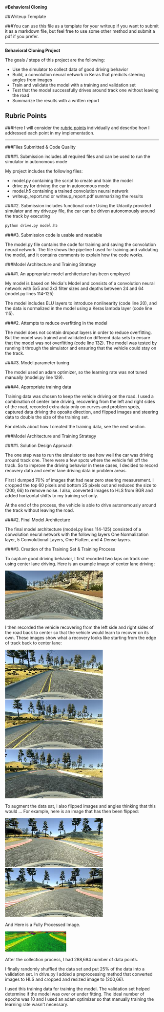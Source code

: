 #**Behavioral Cloning** 

##Writeup Template

###You can use this file as a template for your writeup if you want to submit it as a markdown file, but feel free to use some other method and submit a pdf if you prefer.

---

**Behavioral Cloning Project**

The goals / steps of this project are the following:
* Use the simulator to collect data of good driving behavior
* Build, a convolution neural network in Keras that predicts steering angles from images
* Train and validate the model with a training and validation set
* Test that the model successfully drives around track one without leaving the road
* Summarize the results with a written report


[//]: # (Image References)


[image2]: ./Images/1.jpg "Grayscaling"
[image3]: ./Images/2.jpg "Recovery Image"
[image4]: ./Images/3.jpg "Recovery Image"
[image5]: ./Images/4.jpg "Recovery Image"
[image6]: ./Images/5.jpg "Normal Image"
[image7]: ./Images/6.jpg "Flipped Image"
[image8]: ./Images/7.jpg "Processed Image"


## Rubric Points
###Here I will consider the [rubric points](https://review.udacity.com/#!/rubrics/432/view) individually and describe how I addressed each point in my implementation.  

---
###Files Submitted & Code Quality

####1. Submission includes all required files and can be used to run the simulator in autonomous mode

My project includes the following files:
* model.py containing the script to create and train the model
* drive.py for driving the car in autonomous mode
* model.h5 containing a trained convolution neural network 
* writeup_report.md or writeup_report.pdf summarizing the results

####2. Submission includes functional code
Using the Udacity provided simulator and my drive.py file, the car can be driven autonomously around the track by executing 
```sh
python drive.py model.h5
```

####3. Submission code is usable and readable

The model.py file contains the code for training and saving the convolution neural network. The file shows the pipeline I used for training and validating the model, and it contains comments to explain how the code works.

###Model Architecture and Training Strategy

####1. An appropriate model architecture has been employed

My model is based on Nvidia's Model and consists of a convolution neural network with 5x5 and 3x3 filter sizes and depths between 24 and 64 (model.py lines 114-125) 

The model includes ELU layers to introduce nonlinearity (code line 20), and the data is normalized in the model using a Keras lambda layer (code line 115). 

####2. Attempts to reduce overfitting in the model

The model does not contain dropout layers in order to reduce overfitting. But the model was trained and validated on different data sets to ensure that the model was not overfitting (code line 132). The model was tested by running it through the simulator and ensuring that the vehicle could stay on the track.

####3. Model parameter tuning

The model used an adam optimizer, so the learning rate was not tuned manually (model.py line 129).

####4. Appropriate training data

Training data was chosen to keep the vehicle driving on the road. I used a combination of center lane driving, recovering from the left and right sides of the road, recorded extra data only on curves and problem spots, captured data driving the oposite direction, and flipped images and steering data to double the size of the training set. 

For details about how I created the training data, see the next section. 

###Model Architecture and Training Strategy

####1. Solution Design Approach

The one step was to run the simulator to see how well the car was driving around track one. There were a few spots where the vehicle fell off the track. So to improve the driving behavior in these cases, I decided to record recovery data and center lane driving data in problem areas.

First I dumped 70% of images that had near zero steering measurement. I cropped the top 60 pixels and bottom 25 pixels out and reduced the size to (200, 66) to remove noise. I also, converted images to HLS from BGR and added horizontal shifts to my training set only.

At the end of the process, the vehicle is able to drive autonomously around the track without leaving the road.

####2. Final Model Architecture

The final model architecture (model.py lines 114-125) consisted of a convolution neural network with the following layers One Normalization layer, 5 Convolutional Layers, One Flatten, and 4 Dense layers.



####3. Creation of the Training Set & Training Process

To capture good driving behavior, I first recorded two laps on track one using center lane driving. Here is an example image of center lane driving:

![alt text][image2]

I then recorded the vehicle recovering from the left side and right sides of the road back to center so that the vehicle would learn to recover on its own. These images show what a recovery looks like starting from the edge of track back to center lane:

![alt text][image3]
![alt text][image4]
![alt text][image5]


To augment the data sat, I also flipped images and angles thinking that this would ... For example, here is an image that has then been flipped:

![alt text][image6]
![alt text][image7]

And Here is a Fully Processed Image.

![alt text][image8]

After the collection process, I had 288,684 number of data points. 


I finally randomly shuffled the data set and put 25% of the data into a validation set. In drive.py I added a preprocessing method that converted images to HLS and cropped and resized image to (200,66).

I used this training data for training the model. The validation set helped determine if the model was over or under fitting. The ideal number of epochs was 10 and I used an adam optimizer so that manually training the learning rate wasn't necessary.
